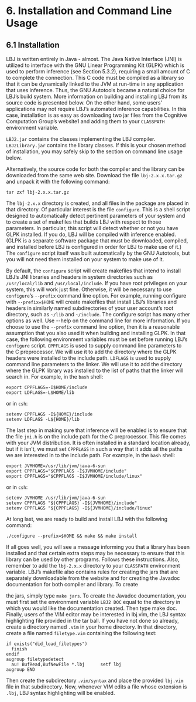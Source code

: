 # 6. Installation and Command Line Usage

## 6.1 Installation

LBJ is written entirely in Java - almost. The Java Native Interface (JNI) is utilized to interface
with the GNU Linear Programming Kit (GLPK) which is used to perform inference (see
Section 5.3.2), requiring a small amount of C to complete the connection. This C code must be
compiled as a library so that it can be dynamically linked to the JVM at run-time in any application
that uses inference. Thus, the GNU Autotools became a natural choice for LBJ’s build
system. More information on building and installing LBJ from its source code is presented below.
On the other hand, some users’ applications may not require LBJ’s automated inference
capabilities. In this case, installation is as easy as downloading two jar files from the Cognitive
Computation Group’s website1 and adding them to your `CLASSPATH` environment variable.

`LBJ2.jar` contains the classes implementing the LBJ compiler. `LBJ2Library.jar` contains the
library classes. If this is your chosen method of installation, you may safely skip to the section
on command line usage below.

Alternatively, the source code for both the compiler and the library can be downloaded from
the same web site. Download the file `lbj-2.x.x.tar.gz` and unpack it with the following command:

```
tar zxf lbj-2.x.x.tar.gz
```

The `lbj-2.x.x` directory is created, and all files in the package are placed in that directory.
Of particular interest is the file `configure`. This is a shell script designed to automatically
detect pertinent parameters of your system and to create a set of makefiles that builds LBJ with
respect to those parameters. In particular, this script will detect whether or not you have GLPK
installed. If you do, LBJ will be compiled with inference enabled. 
(GLPK is a separate software package that must be downloaded, compiled, and installed before LBJ is configured
in order for LBJ to make use of it.) 
The `configure` script itself was built automatically by the GNU Autotools, 
but you will not need them installed on your
system to make use of it.

By default, the `configure` script will create makefiles that intend to install LBJ’s JNI libraries
and headers in system directories such as `/usr/local/lib` and `/usr/local/include`. If
you have root privileges on your system, this will work just fine. Otherwise, it will be necessary
to use `configure`’s `--prefix` command line option. For example, running configure
with `--prefix=$HOME` will create makefiles that install LBJ’s libraries and headers in similarly
named subdirectories of your user account’s root directory, such as `~/lib` and `~/include`. The
configure script has many other options as well. Use --help on the command line for more
information.
If you choose to use the `--prefix` command line option, then it is a reasonable assumption
that you also used it when building and installing GLPK. In that case, the following environment
variables must be set before running LBJ’s `configure` script. `CPPFLAGS` is used to supply
command line parameters to the C preprocessor. We will use it to add the directory where
the GLPK headers were installed to the include path. `LDFLAGS` is used to supply command
line parameters to the linker. We will use it to add the directory where the GLPK library was
installed to the list of paths that the linker will search in. For example, in the `bash` shell:
```
export CPPFLAGS=-I$HOME/include
export LDFLAGS=-L$HOME/lib
```
or in `csh`:
```
setenv CPPFLAGS -I${HOME}/include
setenv LDFLAGS -L${HOME}/lib
```
The last step in making sure that inference will be enabled is to ensure that the file `jni.h`
is on the include path for the C preprocessor. This file comes with your JVM distribution. It is
often installed in a standard location already, but if it isn’t, we must set `CPPFLAGS` in such a way
that it adds all the paths we are interested in to the include path. For example, in the `bash` shell:
```
export JVMHOME=/usr/lib/jvm/java-6-sun
export CPPFLAGS="$CPPFLAGS -I$JVMHOME/include"
export CPPFLAGS="$CPPFLAGS -I$JVMHOME/include/linux"
```
or in `csh`:
```
setenv JVMHOME /usr/lib/jvm/java-6-sun
setenv CPPFLAGS "${CPPFLAGS} -I${JVMHOME}/include"
setenv CPPFLAGS "${CPPFLAGS} -I${JVMHOME}/include/linux"
```
At long last, we are ready to build and install LBJ with the following command:
```
./configure --prefix=$HOME && make && make install
```
If all goes well, you will see a message informing you that a library has been installed and that
certain extra steps may be necessary to ensure that this library can be used by other programs.
Follows these instructions. Also, remember to add the `lbj-2.x.x` directory to your `CLASSPATH`
environment variable.
LBJ’s makefile also contains rules for creating the jars that are separately downloadable from
the website and for creating the Javadoc documentation for both compiler and library. To create

the jars, simply type `make jars`. To create the Javadoc documentation, you must first set the
environment variable `LBJ2 DOC` equal to the directory in which you would like the documentation
created. Then type make doc.
Finally, users of the VIM editor may be interested in lbj.vim, the LBJ syntax highlighting
file provided in the tar ball. If you have not done so already, create a directory named `.vim`
in your home directory. In that directory, create a file named `filetype.vim` containing the
following text:
```
if exists("did_load_filetypes")
  finish
endif
augroup filetypedetect
  au! BufRead,BufNewFile *.lbj      setf lbj
augroup END
```
Then create the subdirectory `.vim/syntax` and place the provided `lbj.vim` file in that subdirectory.
Now, whenever VIM edits a file whose extension is `.lbj`, LBJ syntax highlighting will be
enabled.
